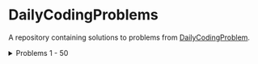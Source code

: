 # DailyCodingProblems

A repository containing solutions to problems from [DailyCodingProblem](https://www.dailycodingproblem.com/).

<details>
  <summary>Problems 1 - 50</summary>

  1. [Problem #1](solutions/dcp_1/)
  2. [Problem #2](solutions/dcp_2/)
  3. [Problem #3](solutions/dcp_3/)
  4. [Problem #4](solutions/dcp_4/)
  5. [Problem #5](solutions/dcp_5/)
  6. [Problem #6](solutions/dcp_6/)
  7. [Problem #7](solutions/dcp_7/)
  8. [Problem #8](solutions/dcp_8/)
  9. [Problem #9](solutions/dcp_9/)
  10. [Problem #10](solutions/dcp_10/)
  11. [Problem #11](solutions/dcp_11/)
  12. [Problem #12](solutions/dcp_12/)
  13. [Problem #13](solutions/dcp_13/)
  14. [Problem #14](solutions/dcp_14/)
  15. [Problem #15](solutions/dcp_15/)
  16. [Problem #16](solutions/dcp_16/)
  17. [Problem #17](solutions/dcp_17/)
  18. [Problem #18](solutions/dcp_18/)
  19. [Problem #19](solutions/dcp_19/)
  20. [Problem #20](solutions/dcp_20/)
  21. [Problem #21](solutions/dcp_21/)
  22. [Problem #22](solutions/dcp_22/)
  23. [Problem #23](solutions/dcp_23/)
  24. [Problem #24](solutions/dcp_24/)
  25. [Problem #25](solutions/dcp_25/)
  26. [Problem #26](solutions/dcp_26/)
  27. [Problem #27](solutions/dcp_27/)
  28. [Problem #28](solutions/dcp_28/)
  29. [Problem #29](solutions/dcp_29/)
  30. [Problem #30](solutions/dcp_30/)
  31. [Problem #31](solutions/dcp_31/)
  32. [Problem #32](solutions/dcp_32/) **Unsolved**
  33. [Problem #33](solutions/dcp_33/)
  34. [Problem #34](solutions/dcp_34/)
  35. [Problem #35](solutions/dcp_35/)
  36. [Problem #36](solutions/dcp_36/)
  37. [Problem #37](solutions/dcp_37/)
  38. [Problem #38](solutions/dcp_38/)
  39. [Problem #39](solutions/dcp_39/)
  40. [Problem #40](solutions/dcp_40/)

</details>
